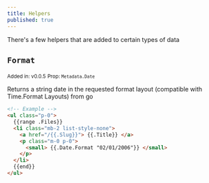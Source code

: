 ```yaml
---
title: Helpers
published: true
---
```


There's a few helpers that are added to certain types of data

## `Format`

<small>Added in: v0.0.5</small>
<small>Prop: <code>Metadata.Date</code></small>

Returns a string date in the requested format layout (compatible with Time.Format Layouts) from go

```html
<!-- Example -->
<ul class="p-0">
  {{range .Files}}
  <li class="mb-2 list-style-none">
    <a href="/{{.Slug}}"> {{.Title}} </a>
    <p class="m-0 p-0">
      <small> {{.Date.Format "02/01/2006"}} </small>
    </p>
  </li>
  {{end}}
</ul>
```
